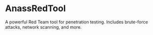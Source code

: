# AnassRedTool
A powerful Red Team tool for penetration testing. Includes brute-force attacks, network scanning, and more.
